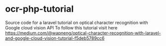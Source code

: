 # ocr-php-tutorial
Source code for a laravel tutorial on optical character recognition with Google cloud vision API
To follow this tutorial visit here https://medium.com/@wapneng/optical-character-recognition-with-laravel-and-google-cloud-vision-tutorial-f5deb5789cc6
